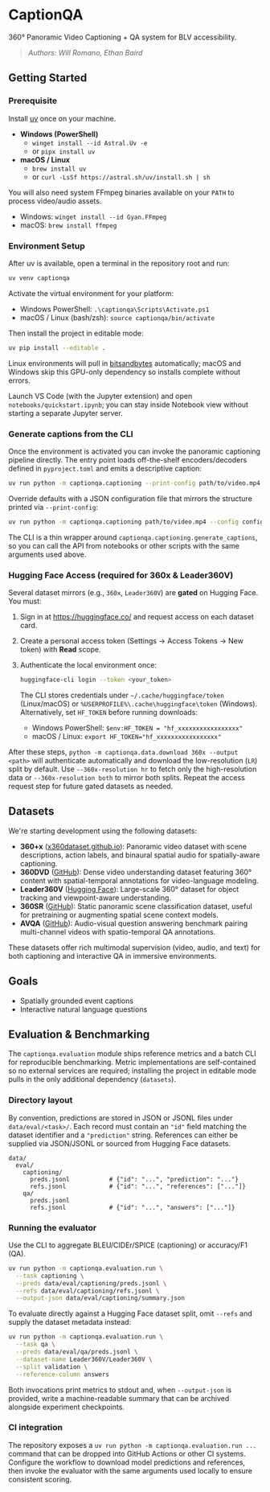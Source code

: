 # **CaptionQA**

360° Panoramic Video Captioning + QA system for BLV accessibility.

> *Authors: Will Romano, Ethan Baird*

## Getting Started

### Prerequisite

Install [uv](https://docs.astral.sh/uv/) once on your machine.

- **Windows (PowerShell)**
  - `winget install --id Astral.Uv -e`
  - or `pipx install uv`
- **macOS / Linux**
  - `brew install uv`
  - or `curl -LsSf https://astral.sh/uv/install.sh | sh`

You will also need system FFmpeg binaries available on your `PATH` to process video/audio assets.

- Windows: `winget install --id Gyan.FFmpeg`
- macOS: `brew install ffmpeg`

### Environment Setup

After uv is available, open a terminal in the repository root and run:

```bash
uv venv captionqa
```

Activate the virtual environment for your platform:

- Windows PowerShell: `.\captionqa\Scripts\Activate.ps1`
- macOS / Linux (bash/zsh): `source captionqa/bin/activate`

Then install the project in editable mode:

```bash
uv pip install --editable .
```

Linux environments will pull in [bitsandbytes](https://github.com/TimDettmers/bitsandbytes) automatically; macOS and Windows skip this GPU-only dependency so installs complete without errors.

Launch VS Code (with the Jupyter extension) and open `notebooks/quickstart.ipynb`; you can stay inside Notebook view without starting a separate Jupyter server.

### Generate captions from the CLI

Once the environment is activated you can invoke the panoramic captioning pipeline directly. The entry point loads off-the-shelf encoders/decoders defined in `pyproject.toml` and emits a descriptive caption:

```bash
uv run python -m captionqa.captioning --print-config path/to/video.mp4
```

Override defaults with a JSON configuration file that mirrors the structure printed via `--print-config`:

```bash
uv run python -m captionqa.captioning path/to/video.mp4 --config configs/custom_captioning.json
```

The CLI is a thin wrapper around `captionqa.captioning.generate_captions`, so you can call the API from notebooks or other scripts with the same arguments used above.

### Hugging Face Access (required for 360x & Leader360V)

Several dataset mirrors (e.g., `360x`, `Leader360V`) are **gated** on Hugging Face. You must:

1. Sign in at <https://huggingface.co/> and request access on each dataset card.
2. Create a personal access token (Settings → Access Tokens → New token) with **Read** scope.
3. Authenticate the local environment once:

   ```bash
   huggingface-cli login --token <your_token>
   ```

   The CLI stores credentials under `~/.cache/huggingface/token` (Linux/macOS) or `%USERPROFILE%\.cache\huggingface\token` (Windows). Alternatively, set `HF_TOKEN` before running downloads:

   - Windows PowerShell: `$env:HF_TOKEN = "hf_xxxxxxxxxxxxxxxxx"`
   - macOS / Linux: `export HF_TOKEN="hf_xxxxxxxxxxxxxxxxx"`

After these steps, `python -m captionqa.data.download 360x --output <path>` will authenticate automatically and download the low-resolution (`LR`) split by default. Use `--360x-resolution hr` to fetch only the high-resolution data or `--360x-resolution both` to mirror both splits. Repeat the access request step for future gated datasets as needed.

## Datasets

We're starting development using the following datasets:

- **360+x** ([x360dataset.github.io](https://x360dataset.github.io)): Panoramic video dataset with scene descriptions, action labels, and binaural spatial audio for spatially-aware captioning.
- **360DVD** ([GitHub](https://github.com/Akaneqwq/360DVD)): Dense video understanding dataset featuring 360° content with spatial-temporal annotations for video-language modeling.
- **Leader360V** ([Hugging Face](https://huggingface.co/datasets/Leader360V/Leader360V)): Large-scale 360° dataset for object tracking and viewpoint-aware understanding.
- **360SR** ([GitHub](https://github.com/360SR/360SR-Challenge)): Static panoramic scene classification dataset, useful for pretraining or augmenting spatial scene context models.
- **AVQA** ([GitHub](https://github.com/AlyssaYoung/AVQA)): Audio-visual question answering benchmark pairing multi-channel videos with spatio-temporal QA annotations.

These datasets offer rich multimodal supervision (video, audio, and text) for both captioning and interactive QA in immersive environments.

## Goals

- Spatially grounded event captions
- Interactive natural language questions

## Evaluation & Benchmarking

The `captionqa.evaluation` module ships reference metrics and a batch CLI for reproducible
benchmarking. Metric implementations are self-contained so no external services are
required; installing the project in editable mode pulls in the only additional dependency
(`datasets`).

### Directory layout

By convention, predictions are stored in JSON or JSONL files under `data/eval/<task>/`.
Each record must contain an `"id"` field matching the dataset identifier and a
`"prediction"` string. References can either be supplied via JSON/JSONL or sourced
from Hugging Face datasets.

```
data/
  eval/
    captioning/
      preds.jsonl           # {"id": "...", "prediction": "..."}
      refs.jsonl            # {"id": "...", "references": ["..."]}
    qa/
      preds.jsonl
      refs.jsonl            # {"id": "...", "answers": ["..."]}
```

### Running the evaluator

Use the CLI to aggregate BLEU/CIDEr/SPICE (captioning) or accuracy/F1 (QA).

```bash
uv run python -m captionqa.evaluation.run \
  --task captioning \
  --preds data/eval/captioning/preds.jsonl \
  --refs data/eval/captioning/refs.jsonl \
  --output-json data/eval/captioning/summary.json
```

To evaluate directly against a Hugging Face dataset split, omit `--refs` and supply the
dataset metadata instead:

```bash
uv run python -m captionqa.evaluation.run \
  --task qa \
  --preds data/eval/qa/preds.jsonl \
  --dataset-name Leader360V/Leader360V \
  --split validation \
  --reference-column answers
```

Both invocations print metrics to stdout and, when `--output-json` is provided, write a
machine-readable summary that can be archived alongside experiment checkpoints.

### CI integration

The repository exposes a `uv run python -m captionqa.evaluation.run ...` command that can
be dropped into GitHub Actions or other CI systems. Configure the workflow to download
model predictions and references, then invoke the evaluator with the same arguments used
locally to ensure consistent scoring.

